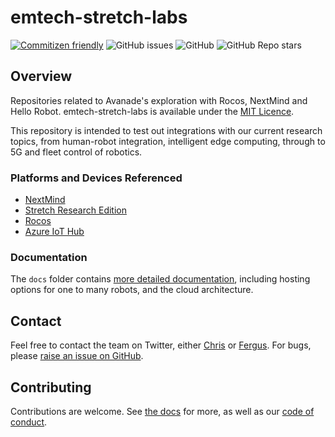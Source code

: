 # emtech-stretch-labs
[![Commitizen friendly](https://img.shields.io/badge/commitizen-friendly-brightgreen.svg)](http://commitizen.github.io/cz-cli/) ![GitHub issues](https://img.shields.io/github/issues/Avanade/emtech-stretch-labs) ![GitHub](https://img.shields.io/github/license/Avanade/emtech-stretch-labs) ![GitHub Repo stars](https://img.shields.io/github/stars/Avanade/emtech-stretch-labs?style=social)

## Overview
Repositories related to Avanade's exploration with Rocos, NextMind and Hello Robot.
emtech-stretch-labs is available under the [MIT Licence](./LICENCE).

This repository is intended to test out integrations with our current research topics, from human-robot integration, intelligent edge computing, through to 5G and fleet control of robotics.

### Platforms and Devices Referenced
- [NextMind](https://www.next-mind.com/)
- [Stretch Research Edition](https://hello-robot.com/product)
- [Rocos](http://rocos.io/)
- [Azure IoT Hub](https://docs.microsoft.com/en-us/azure/iot-hub/)

### Documentation
The `docs` folder contains [more detailed documentation](docs/start-here.md), including hosting options for one to many robots, and the cloud architecture.
## Contact
Feel free to contact the team on Twitter, either [Chris](https://twitter.com/sealjay_clj) or [Fergus](https://twitter.com/FergusKidd). For bugs, please [raise an issue on GitHub](https://github.com/Avanade/emtech-stretch-labs/issues).

## Contributing
Contributions are welcome. See [the docs](docs/contributing.md) for more, as well as our [code of conduct](docs/CODE_OF_CONDUCT.MD).